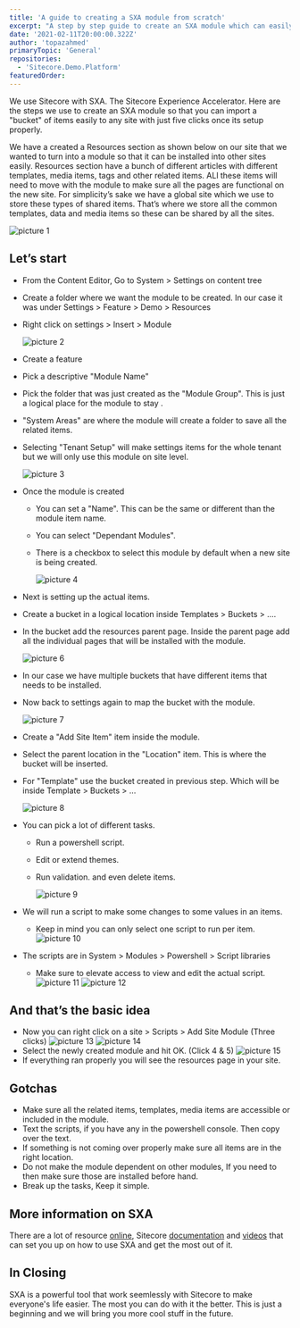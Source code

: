 ```yaml
---
title: 'A guide to creating a SXA module from scratch'
excerpt: "A step by step guide to create an SXA module which can easily add content to any site on demand."
date: '2021-02-11T20:00:00.322Z'
author: 'topazahmed'
primaryTopic: 'General'
repositories:
  - 'Sitecore.Demo.Platform'
featuredOrder:
---
```


We use Sitecore with SXA. The Sitecore Experience Accelerator. Here are the steps we use to create an SXA module so that you can import a "bucket" of items easily to any site with just five clicks once its setup properly.

We have a created a Resources section as shown below on our site that we wanted to turn into a module so that it can be installed into other sites easily. Resources section have a bunch of different articles with different templates, media items, tags and other related items. ALl these items will need to move with the module to make sure all the pages are functional on the new site. For simplicity’s sake we have a global site which we use to store these types of shared items. That’s where we store all the common templates, data and media items so these can be shared by all the sites.

![picture 1](/assets/blog/create-sxa-module/sxa-module1.png)

## Let’s start

- From the Content Editor, Go to System > Settings on content tree
- Create a folder where we want the module to be created. In our case it was under Settings > Feature > Demo > Resources
- Right click on settings > Insert > Module

  ![picture 2](/assets/blog/create-sxa-module/sxa-module-create-feature.png)

- Create a feature
- Pick a descriptive "Module Name"
- Pick the folder that was just created as the "Module Group". This is just a logical place for the module to stay .
- "System Areas" are where the module will create a folder to save all the related items.
- Selecting "Tenant Setup" will make settings items for the whole tenant but  we will only use this module on site level.

  ![picture 3](/assets/blog/create-sxa-module/sxa-module-create-dialog.png)

- Once the module is created
  - You can set a "Name". This can be the same or different than the module item name.
  - You can select "Dependant Modules".
  - There is a checkbox to select this module by default when a new site is being created.

    ![picture 4](/assets/blog/create-sxa-module/sxa-module-dialog.png)

- Next is setting up the actual items.
- Create a bucket in a logical location inside Templates > Buckets > ….
- In the bucket add the resources parent page. Inside the parent page add all the individual pages that will be installed with the module.

  ![picture 6](/assets/blog/create-sxa-module/sxa-module-buckets.png)

- In our case we have multiple buckets that have different items that needs to be installed.

- Now back to settings again to map the bucket with the module.

  ![picture 7](/assets/blog/create-sxa-module/sxa-module-bucket.png)

- Create a "Add Site Item" item inside the module.
- Select the parent location in the "Location" item. This is where the bucket will be inserted.
- For "Template" use the bucket created in previous step. Which will be inside Template > Buckets > …

  ![picture 8](/assets/blog/create-sxa-module/sxa-module-create-bucket.png)

- You can pick a lot of different tasks.
  - Run a powershell script.
  - Edit or extend themes.
  - Run validation. and even delete items.

    ![picture 9](/assets/blog/create-sxa-module/sxa-module-bucket-insert.png)

- We will run a script to make some changes to some values in an items.
  - Keep in mind you can only select one script to run per item.
  ![picture 10](/assets/blog/create-sxa-module/sxa-module-script.png)

- The scripts are in System > Modules > Powershell > Script libraries
  - Make sure to elevate access to view and edit the actual script.
  ![picture 11](/assets/blog/create-sxa-module/sxa-module-ps.png)
  ![picture 12](/assets/blog/create-sxa-module/sxa-module-elevate.png)

## And that’s the basic idea

- Now you can right click on a site > Scripts > Add Site Module (Three clicks)
  ![picture 13](/assets/blog/create-sxa-module/sxa-module-add.png)
  ![picture 14](/assets/blog/create-sxa-module/sxa-module-added.png)
- Select the newly created module and hit OK. (Click 4 & 5)
  ![picture 15](/assets/blog/create-sxa-module/sxa-module-done.png)
- If everything ran properly you will see the resources page in your site.

## Gotchas

- Make sure all the related items, templates, media items are accessible or included in the module.
- Text the scripts, if you have any in the powershell console. Then copy over the text.
- If something is not coming over properly make sure all items are in the right location.
- Do not make the module dependent on other modules, If you need to then make sure those are installed before hand.
- Break up the tasks, Keep it simple.

## More information on SXA

There are a lot of resource [online](https://doc.sitecore.com/users/sxa/17/sitecore-experience-accelerator/en/introducing-sitecore-experience-accelerator.html), Sitecore [documentation](https://doc.sitecore.com/developers/sxa/17/sitecore-experience-accelerator/en/index-en.html) and [videos](https://sitecore.gallery.video/category/videos/sitecore-experience-accelerator-sxa) that can set you up on how to use SXA and get the most out of it.

## In Closing

SXA is a powerful tool that work seemlessly with Sitecore to make everyone's life easier. The most you can do with it the better. This is just a beginning and we will bring you more cool stuff in the future.
